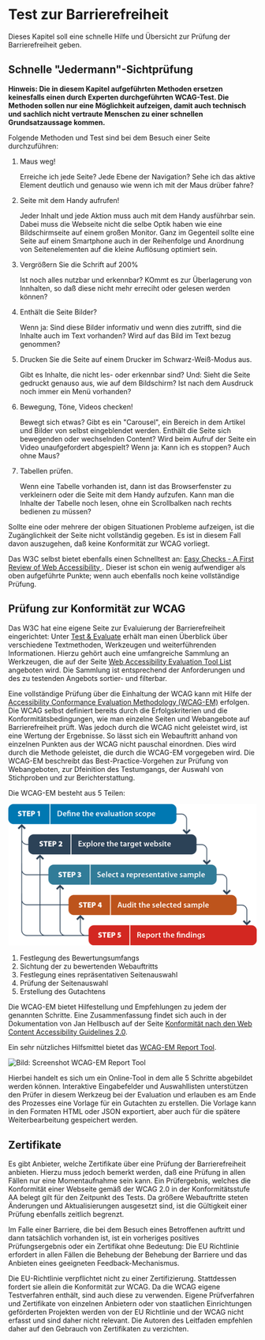 # Test zur Barrierefreiheit


Dieses Kapitel soll eine schnelle Hilfe und Übersicht zur Prüfung der Barrierefreiheit geben.


## Schnelle "Jedermann"-Sichtprüfung

**Hinweis: Die in diesem Kapitel aufgeführten Methoden ersetzen keinesfalls einen durch Experten durchgeführten WCAG-Test. Die Methoden sollen nur eine Möglichkeit aufzeigen, damit auch technisch und sachlich nicht vertraute Menschen zu einer schnellen Grundsatzaussage kommen.**


Folgende Methoden und Test sind bei dem Besuch einer Seite durchzuführen: 


1. Maus weg!

    Erreiche ich jede Seite? Jede Ebene der Navigation? Sehe ich das aktive Element deutlich und genauso wie wenn ich mit der Maus drüber fahre?

2. Seite mit dem Handy aufrufen!

    Jeder Inhalt und jede Aktion muss auch mit dem Handy ausführbar sein. Dabei muss die Webseite nicht die selbe Optik haben wie eine Bildschirmseite auf einem großen Monitor. Ganz im Gegenteil sollte eine Seite auf einem Smartphone auch in der Reihenfolge und Anordnung von Seitenelementen auf die kleine Auflösung optimiert sein. 
    
3. Vergrößern Sie die Schrift auf 200%

     Ist noch alles nutzbar und erkennbar? KOmmt es zur Überlagerung von Innhalten, so daß diese nicht mehr erreciht oder gelesen werden können?
     
4.  Enthält die Seite Bilder?

    Wenn ja: Sind diese Bilder informativ und wenn dies zutrifft, sind die Inhalte auch im Text vorhanden? Wird auf das Bild im Text bezug genommen?

5. Drucken Sie die Seite auf einem Drucker im Schwarz-Weiß-Modus aus.

    Gibt es Inhalte, die nicht les- oder erkennbar sind?
    Und: Sieht die Seite gedruckt genauso aus, wie auf dem Bildschirm? Ist nach dem Ausdruck noch immer ein Menü vorhanden?
 
6.  Bewegung, Töne, Videos checken!   
    
    Bewegt sich etwas? Gibt es ein "Carousel", ein Bereich in dem Artikel und Bilder von selbst eingeblendet werden. Enthält die Seite sich bewegenden oder wechselnden Content?  Wird beim Aufruf der Seite ein Video unaufgefordert abgespielt?
    Wenn ja: Kann ich es stoppen? Auch ohne Maus?
    
7. Tabellen prüfen.

    Wenn eine Tabelle vorhanden ist, dann ist das Browserfenster zu verkleinern oder die Seite mit dem Handy aufzufen. Kann man die Inhalte der Tabelle noch lesen, ohne ein Scrollbalken nach rechts bedienen zu müssen?
    
    

Sollte eine oder mehrere der obigen Situationen Probleme aufzeigen, ist die Zugänglichkeit der Seite nicht vollständig gegeben. Es ist in diesem Fall davon auszugehen, daß keine Konformität zur WCAG vorliegt.

Das W3C selbst bietet ebenfalls einen Schnelltest an: [Easy Checks - A First Review of Web Accessibility
](https://www.w3.org/WAI/test-evaluate/preliminary/).
Dieser ist schon ein wenig aufwendiger als oben aufgeführte Punkte; wenn auch ebenfalls noch keine vollständige Prüfung. 




## Prüfung zur Konformität zur WCAG  

Das W3C hat eine eigene Seite zur Evaluierung der Barrierefreiheit eingerichtet: Unter [Test &amp; Evaluate](https://www.w3.org/WAI/test-evaluate/) erhält man einen Überblick über verschiedene Textmethoden, Werkzeugen und weiterführenden Informationen. 
Hierzu gehört auch eine umfangreiche Sammlung an Werkzeugen, die auf der Seite  [Web Accessibility Evaluation Tool List](https://www.w3.org/WAI/ER/tools/) angeboten wird. Die Sammlung ist entsprechend der Anforderungen und des zu testenden Angebots sortier- und filterbar.   


Eine vollständige Prüfung über die Einhaltung der WCAG kann mit Hilfe der [Accessibility Conformance Evaluation Methodology (WCAG-EM)](https://www.w3.org/TR/WCAG-EM/) erfolgen. 
Die WCAG selbst definiert bereits durch die Erfolgskriterien und die Konformitätsbedingungen, wie man einzelne Seiten und Webangebote auf Barrierefreiheit prüft. Was jedoch durch die WCAG nicht geleistet wird, ist eine Wertung der Ergebnisse. So lässt sich ein Webauftritt anhand von einzelnen Punkten aus der WCAG nicht pauschal einordnen. 
Dies wird durch die Methode geleistet, die durch die WCAG-EM vorgegeben wird. Die WCAG-EM beschreibt das Best-Practice-Vorgehen zur Prüfung von Webangeboten, zur Dfeinition des Testumgangs, der Auswahl von Stichproben und zur Berichterstattung.   

Die WCAG-EM besteht aus 5 Teilen:

![Bild: Schemagrafik zur Auswahl des Umfangs einer Evaluation](07-tests/wcag-em-process.png)

1. Festlegung des Bewertungsumfangs
2. Sichtung der zu bewertenden Webauftritts
3. Festlegung eines repräsentativen Seitenauswahl
4. Prüfung der Seitenauswahl
5. Erstellung des Gutachtens

Die WCAG-EM bietet Hilfestellung und Empfehlungen zu jedem der genannten Schritte.
Eine Zusammenfassung findet sich auch in der Dokumentation von Jan Hellbusch auf der Seite [Konformität nach den Web Content Accessibility Guidelines 2.0](https://www.barrierefreies-webdesign.de/wcag2/konformitaet/konformitaetsbewertung.html). 

Ein sehr nützliches Hilfsmittel bietet das [WCAG-EM Report Tool](https://www.w3.org/WAI/eval/report-tool/). 

![Bild: Screenshot WCAG-EM Report Tool](07-tests/wcag-em-tool.png)

Hierbei handelt es sich um ein Online-Tool in dem alle 5 Schritte abgebildet werden können. Interaktive Eingabefelder und Auswahllisten unterstützen den Prüfer in diesem Werkzeug bei der Evaluation und erlauben es am Ende des Prozesses eine Vorlage für ein Gutachten zu erstellen. Die Vorlage kann in den Formaten HTML oder JSON exportiert, aber auch für die spätere Weiterbearbeitung gespeichert werden.



## Zertifikate

Es gibt Anbieter, welche Zertifikate über eine Prüfung der Barrierefreiheit anbieten. Hierzu muss jedoch bemerkt werden, daß eine Prüfung in allen Fällen nur eine Momentaufnahme sein kann. Ein Prüfergebnis, welches die Konformität einer Webseite gemäß der WCAG 2.0 in der Konformitätsstufe AA belegt gilt für den Zeitpunkt des Tests. Da größere Webauftritte steten Änderungen und Aktualisierungen ausgesetzt sind, ist die Gültigkeit einer Prüfung ebenfalls zeitlich begrenzt.

Im Falle einer Barriere, die bei dem Besuch eines Betroffenen auftritt und dann tatsächlich vorhanden ist, ist ein vorheriges positives Prüfungsergebnis oder ein Zertifikat ohne Bedeutung: Die EU Richtlinie erfordert in allen Fällen die Behebung der Behebung der Barriere und das Anbieten eines geeigneten Feedback-Mechanismus.

Die EU-Richtlinie verpflichtet nicht zu einer Zertifizierung. Stattdessen fordert sie allein die Konformität zur WCAG. Da die WCAG eigene Testverfahren enthält, sind auch diese zu verwenden. 
Eigene Prüfverfahren und Zertifikate von einzelnen Anbietern oder von staatlichen Einrichtungen geförderten Projekten werden von der EU Richtlinie und der WCAG nicht erfasst und sind daher nicht relevant.
Die Autoren des Leitfaden empfehlen daher auf den Gebrauch von Zertifikaten zu verzichten.







